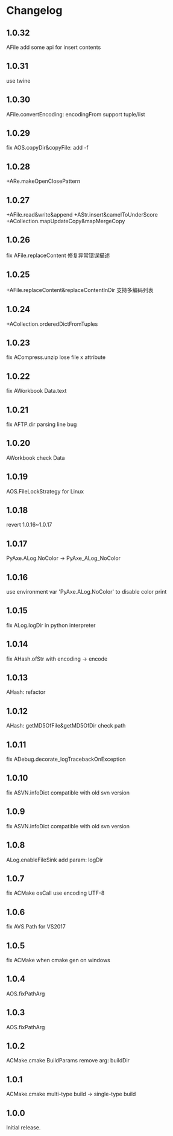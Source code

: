 # Changelog

## 1.0.32
AFile add some api for insert contents

## 1.0.31
use twine

## 1.0.30
AFile.convertEncoding: encodingFrom support tuple/list

## 1.0.29
fix AOS.copyDir&copyFile: add -f

## 1.0.28
+ARe.makeOpenClosePattern

## 1.0.27
+AFile.read&write&append
+AStr.insert&camelToUnderScore
+ACollection.mapUpdateCopy&mapMergeCopy

## 1.0.26
fix AFile.replaceContent 修复异常错误描述

## 1.0.25
+AFile.replaceContent&replaceContentInDir 支持多编码列表

## 1.0.24
+ACollection.orderedDictFromTuples

## 1.0.23
fix ACompress.unzip lose file x attribute

## 1.0.22
fix AWorkbook Data.text

## 1.0.21
fix AFTP.dir parsing line bug

## 1.0.20
AWorkbook check Data

## 1.0.19
AOS.FileLockStrategy for Linux

## 1.0.18
revert 1.0.16~1.0.17

## 1.0.17
PyAxe.ALog.NoColor -> PyAxe_ALog_NoColor

## 1.0.16
use environment var 'PyAxe.ALog.NoColor' to disable color print

## 1.0.15
fix ALog.logDir in python interpreter

## 1.0.14
fix AHash.ofStr with encoding -> encode

## 1.0.13
AHash: refactor

## 1.0.12
AHash: getMD5OfFile&getMD5OfDir check path

## 1.0.11
fix ADebug.decorate_logTracebackOnException

## 1.0.10
fix ASVN.infoDict compatible with old svn version

## 1.0.9
fix ASVN.infoDict compatible with old svn version

## 1.0.8
ALog.enableFileSink add param: logDir

## 1.0.7
fix ACMake osCall use encoding UTF-8

## 1.0.6
fix AVS.Path for VS2017

## 1.0.5
fix ACMake when cmake gen on windows

## 1.0.4
AOS.fixPathArg

## 1.0.3
AOS.fixPathArg

## 1.0.2
ACMake.cmake BuildParams remove arg: buildDir 

## 1.0.1
ACMake.cmake multi-type build -> single-type build

## 1.0.0
Initial release.



